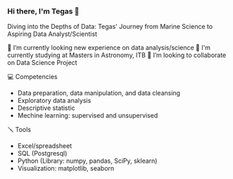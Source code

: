 ### Hi there, I'm Tegas 👋

<!--
**noviardhana/noviardhana** is a ✨ _special_ ✨ repository because its `README.md` (this file) appears on your GitHub profile.

Here are some ideas to get you started:

- 🔭 I’m currently working on 
- 🌱 I’m currently learning ...
- 👯 I’m looking to collaborate on ...
- 🤔 I’m looking for help with ...
- 💬 Ask me about ...
- 📫 How to reach me: ...
- 😄 Pronouns: ...
- ⚡ Fun fact: ...
-->
Diving into the Depths of Data: Tegas' Journey from Marine Science to Aspiring Data Analyst/Scientist

🔭 I’m currently looking new experience on data analysis/science 
🌱 I'm currently studying at Masters in Astronomy, ITB
👯 I’m looking to collaborate on Data Science Project

💻 Competencies
- Data preparation, data manipulation, and data cleansing
- Exploratory data analysis
- Descriptive statistic
- Mechine learning: supervised and unsupervised
  
🪛 Tools
- Excel/spreadsheet
- SQL (Postgresql)
- Python (Library: numpy, pandas, SciPy, sklearn)
- Visualization: matplotlib, seaborn
